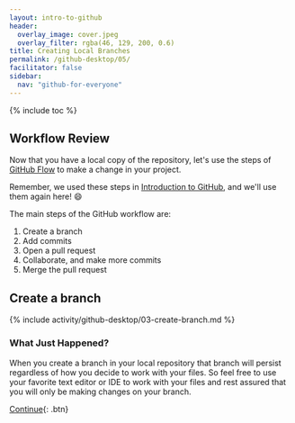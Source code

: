 ```yaml
---
layout: intro-to-github
header:
  overlay_image: cover.jpeg
  overlay_filter: rgba(46, 129, 200, 0.6)
title: Creating Local Branches
permalink: /github-desktop/05/
facilitator: false
sidebar:
  nav: "github-for-everyone"
---
```


{% include toc %}

## Workflow Review

Now that you have a local copy of the repository, let's use the steps of [GitHub Flow](https://guides.github.com/introduction/flow/) to make a change in your project.

Remember, we used these steps in [Introduction to GitHub](https://github.github.com/on-demand/intro-to-github/), and we'll use them again here! :smile:

The main steps of the GitHub workflow are:

1. Create a branch
2. Add commits
3. Open a pull request
4. Collaborate, and make more commits
5. Merge the pull request

## Create a branch

{% include activity/github-desktop/03-create-branch.md %}

### What Just Happened?

When you create a branch in your local repository that branch will persist regardless of how you decide to work with your files. So feel free to use your favorite text editor or IDE to work with your files and rest assured that you will only be making changes on your branch.

[Continue](../06/){: .btn}
